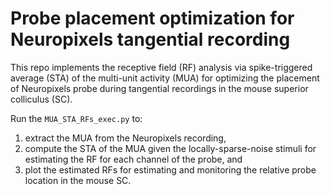 # Probe placement optimization for Neuropixels tangential recording

This repo implements the receptive field (RF) analysis via spike-triggered average (STA) of the multi-unit activity (MUA) for optimizing the placement of Neuropixels probe during tangential recordings in the mouse superior colliculus (SC).

Run the `MUA_STA_RFs_exec.py` to:
1. extract the MUA from the Neuropixels recording,
2. compute the STA of the MUA given the locally-sparse-noise stimuli for estimating the RF for each channel of the probe, and 
3. plot the estimated RFs for estimating and monitoring the relative probe location in the mouse SC.
